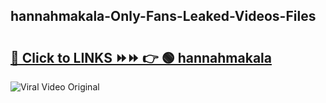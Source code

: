 
 ## hannahmakala-Only-Fans-Leaked-Videos-Files

# <h2><a href="https://mediaupload.pro?hannahmakala">🔗 Click to LINKS ⏩⏩ 👉 🟢 hannahmakala </a></h2>

<a href="https://mediaupload.pro?hannahmakala" rel="nofollow" data-target="animated-image.originalLink"><img src="https://i.ibb.co.com/xMMVF88/686577567.gif" alt="Viral Video Original" style="max-width: 100%; display: inline-block;" data-target="animated-image.originalImage"></a>